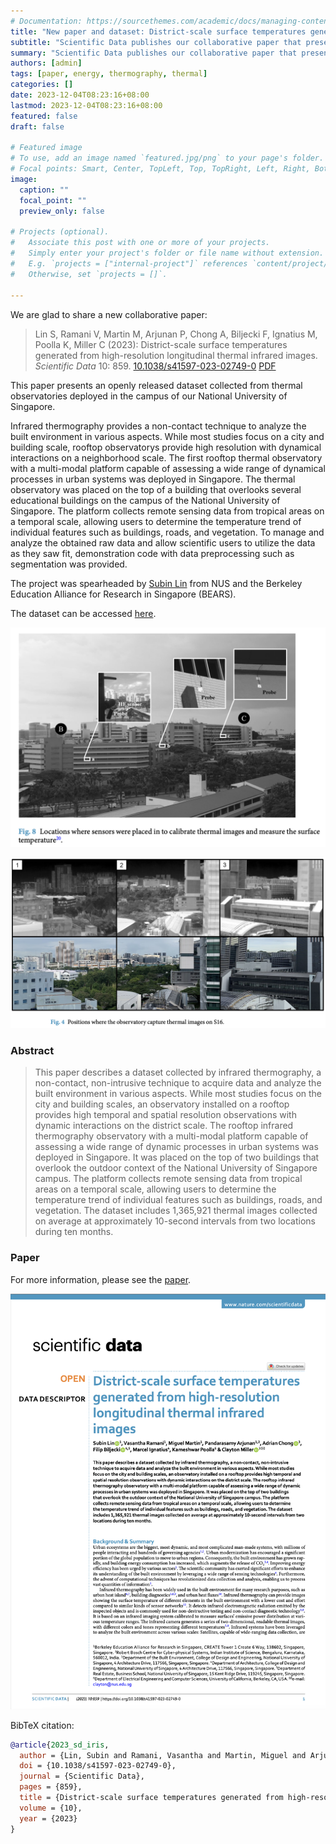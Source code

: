 ```yaml
---
# Documentation: https://sourcethemes.com/academic/docs/managing-content/
title: "New paper and dataset: District-scale surface temperatures generated from high-resolution longitudinal thermal infrared images"
subtitle: "Scientific Data publishes our collaborative paper that presents a new kind of an urban dataset."
summary: "Scientific Data publishes our collaborative paper that presents a new kind of an urban dataset."
authors: [admin]
tags: [paper, energy, thermography, thermal]
categories: []
date: 2023-12-04T08:23:16+08:00
lastmod: 2023-12-04T08:23:16+08:00
featured: false
draft: false

# Featured image
# To use, add an image named `featured.jpg/png` to your page's folder.
# Focal points: Smart, Center, TopLeft, Top, TopRight, Left, Right, BottomLeft, Bottom, BottomRight.
image:
  caption: ""
  focal_point: ""
  preview_only: false

# Projects (optional).
#   Associate this post with one or more of your projects.
#   Simply enter your project's folder or file name without extension.
#   E.g. `projects = ["internal-project"]` references `content/project/deep-learning/index.md`.
#   Otherwise, set `projects = []`.

---
```


We are glad to share a new collaborative paper:

> Lin S, Ramani V, Martin M, Arjunan P, Chong A, Biljecki F, Ignatius M, Poolla K, Miller C (2023): District-scale surface temperatures generated from high-resolution longitudinal thermal infrared images. _Scientific Data_ 10: 859. [<i class="ai ai-doi-square ai"></i> 10.1038/s41597-023-02749-0](https://doi.org/10.1038/s41597-023-02749-0) [<i class="far fa-file-pdf"></i> PDF](/publication/2023-sd-iris/2023-sd-iris.pdf)</i>  <i class="ai ai-open-access-square ai"></i>

This paper presents an openly released dataset collected from thermal observatories deployed in the campus of our National University of Singapore.

Infrared thermography provides a non-contact technique to analyze the built environment in various aspects. While most studies focus on a city and building scale, rooftop observatorys provide high resolution with dynamical interactions on a neighborhood scale. The first rooftop thermal observatory with a multi-modal platform capable of assessing a wide range of dynamical processes in urban systems was deployed in Singapore. The thermal observatory was placed on the top of a building that overlooks several educational buildings on the campus of the National University of Singapore. The platform collects remote sensing data from tropical areas on a temporal scale, allowing users to determine the temperature trend of individual features such as buildings, roads, and vegetation. To manage and analyze the obtained raw data and allow scientific users to utilize the data as they saw fit, demonstration code with data preprocessing such as segmentation was provided.

The project was spearheaded by [Subin Lin](https://sg.linkedin.com/in/subin-lin-81710b211) from NUS and the Berkeley Education Alliance for Research in Singapore (BEARS).

The dataset can be accessed [here](https://github.com/buds-lab/project-iris-dataset).

![](1.png)

![](2.png)


### Abstract

> This paper describes a dataset collected by infrared thermography, a non-contact, non-intrusive technique to acquire data and analyze the built environment in various aspects. While most studies focus on the city and building scales, an observatory installed on a rooftop provides high temporal and spatial resolution observations with dynamic interactions on the district scale. The rooftop infrared thermography observatory with a multi-modal platform capable of assessing a wide range of dynamic processes in urban systems was deployed in Singapore. It was placed on the top of two buildings that overlook the outdoor context of the National University of Singapore campus. The platform collects remote sensing data from tropical areas on a temporal scale, allowing users to determine the temperature trend of individual features such as buildings, roads, and vegetation. The dataset includes 1,365,921 thermal images collected on average at approximately 10-second intervals from two locations during ten months.

### Paper 

For more information, please see the [paper](/publication/2023-sd-iris/).

[![](page-one.png)](/publication/2023-sd-iris/)

BibTeX citation:
```bibtex
@article{2023_sd_iris,
  author = {Lin, Subin and Ramani, Vasantha and Martin, Miguel and Arjunan, Pandarasamy and Chong, Adrian and Biljecki, Filip and Ignatius, Marcel and Poolla, Kameshwar and Miller, Clayton},
  doi = {10.1038/s41597-023-02749-0},
  journal = {Scientific Data},
  pages = {859},
  title = {District-scale surface temperatures generated from high-resolution longitudinal thermal infrared images},
  volume = {10},
  year = {2023}
}
```
